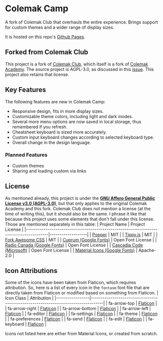 # Colemak Camp
A fork of Colemak Club that overhauls the entire experience. Brings support for custom themes and a wider range of display sizes.

It is hosted on this repo's [Github Pages](https://colemakcamp.github.io/).

## Forked from Colemak Club
This project is a fork of [Colemak Club](https://github.com/gnusenpai/colemakclub), which itself is a fork of [Colemak Academy](https://colemak.academy/). The source project is AGPL-3.0, as discussed in this [issue](https://github.com/Nemcorp/layoutacademy/issues/2). This project also retains that license.

## Key Features
The following features are new in Colemak Camp:
- Responsive design, fits in more display sizes.
- Customizable theme colors, including light and dark modes.
- Several more menu options are now saved in local storage, thus remembered if you refresh.
- Cheatsheet keyboard is sized more accurately.
- Custom input keyboard changes according to selected keyboard type.
- Overall change in the design language.

### Planned Features
- Custom themes
- Sharing and loading custom via links

## License
As mentioned already, this project is under the **[GNU Affero General Public License v3.0 (AGPL-3.0)](https://www.gnu.org/licenses/agpl-3.0.en.html)**, but that only applies to the original Colemak Academy and this fork. Colemak Club does not mention a license (at the time of writing this), but it should also be the same. I phrase it like that because this project uses some elements that don't fall under this license. Those are mentioned separately in this table:
| Project Name                                                                            | Project License   |
|-----------------------------------------------------------------------------------------|-------------------|
| [Popper](https://popper.js.org/)                                                        | MIT               |
| [Tippy.js](https://atomiks.github.io/tippyjs/)                                          | MIT               |
| [Fork Awesome CSS](https://github.com/ForkAwesome/Fork-Awesome)                         | MIT               |
| [Cuprum (Google Fonts)](https://fonts.google.com/specimen/Cuprum)                       | Open Font License |
| [Radio Canada (Google Fonts)](https://fonts.google.com/specimen/Radio+Canada)           | Open Font License |
| [Cascadia Code (Microsoft)](https://github.com/microsoft/cascadia-code)                 | Open Font License |
| [Material Icons (Google Fonts)](https://fonts.google.com/icons?selected=Material+Icons) | Apache-2.0        |

## Icon Attributions
Some of the icons have been taken from Flaticon, which requires attribution. So, here is a list of every icon in the `fontasm` font file that are directly taken from Flaticon or modified based on something from Flaticon.
| Icon Class      | Attribution                                                                        |
|-----------------|------------------------------------------------------------------------------------|
| fa-arrow-top    | [Flaticon](https://www.flaticon.com/free-icon/arrow-angle-pointing-to-right_54900) |
| fa-arrow-right  | [Flaticon](https://www.flaticon.com/free-icon/arrow-angle-pointing-to-right_54900) |
| fa-arrow-bottom | [Flaticon](https://www.flaticon.com/free-icon/arrow-angle-pointing-to-right_54900) |
| fa-arrow-left   | [Flaticon](https://www.flaticon.com/free-icon/arrow-angle-pointing-to-right_54900) |
| fa-editor       | [Flaticon](https://www.flaticon.com/free-icon/edit_10074336)                       |
| fa-settings     | [Flaticon](https://www.flaticon.com/free-icon/setting_12439246)                    |
| fa-theme        | [Flaticon](https://www.flaticon.com/free-icon/paint-palette_1763061)               |
| fa-preferences  | [Flaticon](https://www.flaticon.com/free-icon/equalizer_4724337)                   |
| fa-send         | [Flaticon](https://www.flaticon.com/free-icon/message_10426368)                    |
| fa-edit         | [Flaticon](https://www.flaticon.com/free-icon/edit_10074336)                       |
| fa-keyboard     | [Flaticon](https://www.flaticon.com/free-icon/keyboard_4122844)                    |

Icons not listed here are either from Material Icons, or created from scratch.
